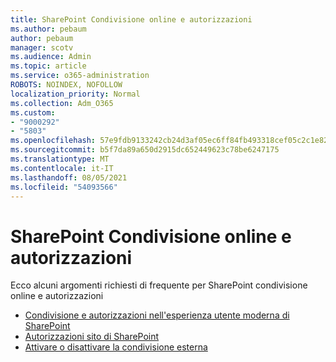 ```yaml
---
title: SharePoint Condivisione online e autorizzazioni
ms.author: pebaum
author: pebaum
manager: scotv
ms.audience: Admin
ms.topic: article
ms.service: o365-administration
ROBOTS: NOINDEX, NOFOLLOW
localization_priority: Normal
ms.collection: Adm_O365
ms.custom:
- "9000292"
- "5803"
ms.openlocfilehash: 57e9fdb9133242cb24d3af05ec6ff84fb493318cef05c2c1e82b147c3c9ebd5e
ms.sourcegitcommit: b5f7da89a650d2915dc652449623c78be6247175
ms.translationtype: MT
ms.contentlocale: it-IT
ms.lasthandoff: 08/05/2021
ms.locfileid: "54093566"
---
```

# <a name="sharepoint-online-sharing-and-permissions"></a>SharePoint Condivisione online e autorizzazioni

Ecco alcuni argomenti richiesti di frequente per SharePoint condivisione online e autorizzazioni

- [Condivisione e autorizzazioni nell'esperienza utente moderna di SharePoint](https://docs.microsoft.com/sharepoint/modern-experience-sharing-permissions)
- [Autorizzazioni sito di SharePoint](https://docs.microsoft.com/sharepoint/customize-sharepoint-site-permissions)
- [Attivare o disattivare la condivisione esterna](https://docs.microsoft.com/sharepoint/turn-external-sharing-on-or-off)